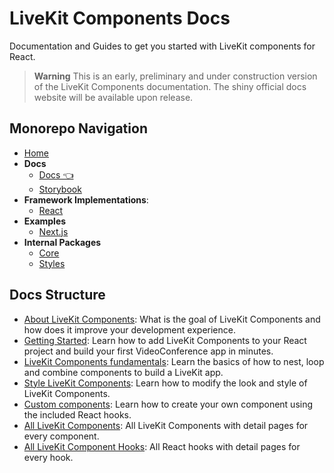 # LiveKit Components **Docs**

Documentation and Guides to get you started with LiveKit components for React.

> **Warning** This is an early, preliminary and under construction version of the LiveKit Components documentation. The shiny official docs website will be available upon release.

<!--NAV_START-->

## Monorepo Navigation

- [Home](../../README.md)
- **Docs**
  - [Docs 👈](../../docs/alpha-docs/README.md)
  - [Storybook](../../docs/storybook/README.md)
- **Framework Implementations**:
  - [React](../../packages/react/README.md)
- **Examples**
  - [Next.js](../../examples/nextjs/README.md)
- **Internal Packages**
  - [Core](../../packages/core/README.md)
  - [Styles](../../packages/styles/README.md)

<!--NAV_END-->

## Docs Structure

- [About LiveKit Components](guides/about-livekit-components.md): What is the goal of LiveKit Components and how does it improve your development experience.
- [Getting Started](guides/getting-started.md): Learn how to add LiveKit Components to your React project and build your first VideoConference app in minutes.
- [LiveKit Components fundamentals](guides/livekit-component-fundamentals.md): Learn the basics of how to nest, loop and combine components to build a LiveKit app.
- [Style LiveKit Components](guides/style-livekit-components.md): Learn how to modify the look and style of LiveKit Components.
- [Custom components](guides/custom-components.md): Learn how to create your own component using the included React hooks.
- [All LiveKit Components](components): All LiveKit Components with detail pages for every component.
- [All LiveKit Component Hooks](hooks): All React hooks with detail pages for every hook.
